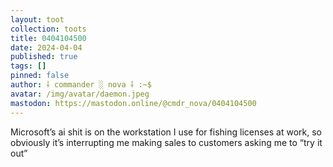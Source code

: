 ```yaml
---
layout: toot
collection: toots
title: 0404104500
date: 2024-04-04
published: true
tags: []
pinned: false
author: ⸸ commander ░ nova ⸸ :~$
avatar: /img/avatar/daemon.jpeg
mastodon: https://mastodon.online/@cmdr_nova/0404104500
---
```


Microsoft’s ai shit is on the workstation I use for fishing licenses at work, so obviously it’s interrupting me making sales to customers asking me to “try it out”
